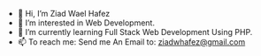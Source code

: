 - 👋 Hi, I’m Ziad Wael Hafez
- 👀 I’m interested in Web Development.
- 🌱 I’m currently learning Full Stack Web Development Using PHP.
- 📫 To reach me: Send me An Email to: ziadwhafez@gmail.com 

<!---
Hafez300/Hafez300 is a ✨ special ✨ repository because its `README.md` (this file) appears on your GitHub profile.
You can click the Preview link to take a look at your changes.
--->
